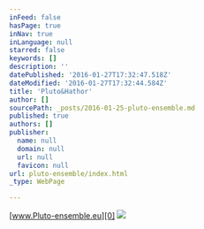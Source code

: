 ```yaml
---
inFeed: false
hasPage: true
inNav: true
inLanguage: null
starred: false
keywords: []
description: ''
datePublished: '2016-01-27T17:32:47.518Z'
dateModified: '2016-01-27T17:32:44.584Z'
title: 'Pluto&Hathor'
author: []
sourcePath: _posts/2016-01-25-pluto-ensemble.md
published: true
authors: []
publisher:
  name: null
  domain: null
  url: null
  favicon: null
url: pluto-ensemble/index.html
_type: WebPage

---
```

[www.Pluto-ensemble.eu][0]
![](https://s3-us-west-2.amazonaws.com/the-grid-img/p/882e64347a461c6e0e9d19206ec48804f5af8674.jpg)


[0]: http://www.pluto-ensemble.eu/